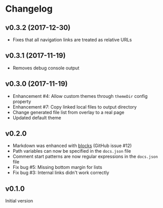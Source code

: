 
# Changelog

## v0.3.2 (2017-12-30)

* Fixes that all navigation links are treated as relative URLs


## v0.3.1 (2017-11-19)

* Removes debug console output


## v0.3.0 (2017-11-19)

* Enhancement #4: Allow custom themes through `themeDir` config property
* Enhancement #7: Copy linked local files to output directory
* Change generated file list from overlay to a real page
* Updated default theme


## v0.2.0

* Markdown was enhanced with [blocks](docs/user/blocks.md) (GitHub issue #12)
* Path variables can now be specified in the `docs.json` file
* Comment start patterns are now regular expressions in the `docs.json` file
* Fix bug #5: Missing bottom margin for lists
* Fix bug #3: Internal links didn't work correctly


## v0.1.0

Initial version
